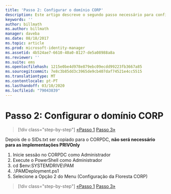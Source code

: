 ```yaml
---
title: 'Passo 2: Configurar o domínio CORP'
description: Este artigo descreve o segundo passo necessário para configurar o domínio CORP, que envolve a execução de um script depois de o sids.txt ser copiado para o CORPDC
keywords: ''
author: billmath
ms.author: billmath
manager: daveba
ms.date: 08/18/2017
ms.topic: article
ms.prod: microsoft-identity-manager
ms.assetid: 4b524ae7-6610-40a0-8127-de5a08988a8a
ms.reviewer: ''
ms.suite: ems
ms.openlocfilehash: 1215e0be4d978e879ebc09ecdd99223fb3667a85
ms.sourcegitcommit: 7e8c3b85dd3c3965de9cb407daf74521e4cc5515
ms.translationtype: MT
ms.contentlocale: pt-PT
ms.lasthandoff: 03/10/2020
ms.locfileid: "79043839"
---
```

# <a name="step-2-configuring-the-corp-domain"></a>Passo 2: Configurar o domínio CORP

> [!div class="step-by-step"]
> [«Passo 1](sp1-step1-configuring-priv-domain.md)
> [Passo 3»](sp1-step3-installing-configuring-sql.md)

Depois de o SIDs.txt ser copiado para o CORPDC, **não será necessário para as implementações PRIVOnly**

1. Inicie sessão no CORPDC como Administrador
2. Execute o PowerShell como Administrador
3. cd $env:SYSTEMDRIVE\PAM
4. .\PAMDeployment.ps1
5. Selecione a Opção 2 do Menu (Configuração da Floresta CORP)

> [!div class="step-by-step"]
> [«Passo 1](sp1-step1-configuring-priv-domain.md)
> [Passo 3»](sp1-step3-installing-configuring-sql.md)
